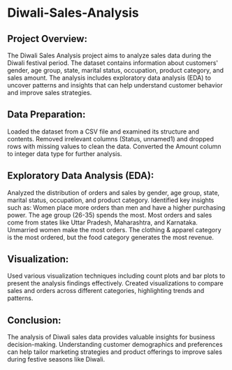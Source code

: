 # Diwali-Sales-Analysis

## Project Overview:
The Diwali Sales Analysis project aims to analyze sales data during the Diwali festival period. The dataset contains information about customers' gender, age group, state, marital status, occupation, product category, and sales amount. The analysis includes exploratory data analysis (EDA) to uncover patterns and insights that can help understand customer behavior and improve sales strategies.

## Data Preparation:
Loaded the dataset from a CSV file and examined its structure and contents.
Removed irrelevant columns (Status, unnamed1) and dropped rows with missing values to clean the data.
Converted the Amount column to integer data type for further analysis.


## Exploratory Data Analysis (EDA):
Analyzed the distribution of orders and sales by gender, age group, state, marital status, occupation, and product category.
Identified key insights such as:
Women place more orders than men and have a higher purchasing power.
The age group (26-35) spends the most.
Most orders and sales come from states like Uttar Pradesh, Maharashtra, and Karnataka.
Unmarried women make the most orders.
The clothing & apparel category is the most ordered, but the food category generates the most revenue.


## Visualization:
Used various visualization techniques including count plots and bar plots to present the analysis findings effectively.
Created visualizations to compare sales and orders across different categories, highlighting trends and patterns.


## Conclusion:
The analysis of Diwali sales data provides valuable insights for business decision-making. Understanding customer demographics and preferences can help tailor marketing strategies and product offerings to improve sales during festive seasons like Diwali.
